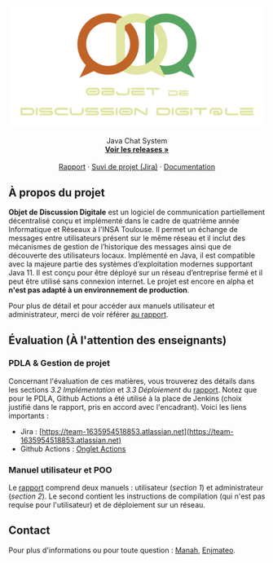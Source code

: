 <br />
<p align="center">
  <a href="https://github.com/Enjmateo/distributed_chat_system">
    <img src="src/main/resources/logo_c.png" alt="Logo" width="500">
  </a>


  <p align="center">
    Java Chat System
    <br />
    <a href="https://github.com/Enjmateo/distributed_chat_system/releases"><strong>Voir les releases »</strong></a>
    <br />
    <br />
    <a href="rapport.pdf">Rapport</a>
    ·
    <a href="https://team-1635954518853.atlassian.net">Suvi de projet (Jira)</a>
    ·
    <a href="documentation.md">Documentation</a>
  </p>


## À propos du projet
**Objet de Discussion Digitale** est un logiciel de communication partiellement décentralisé conçu et implémenté dans le cadre de quatrième année Informatique et Réseaux à l'INSA Toulouse. Il permet un échange de messages entre utilisateurs présent sur le même réseau et il inclut des mécanismes de gestion de l’historique des messages ainsi que de découverte des utilisateurs locaux. Implémenté en Java, il est compatible avec la majeure partie des systèmes d’exploitation modernes supportant Java 11. Il est conçu pour être déployé sur un réseau d’entreprise fermé et il peut être utilisé sans connexion internet. Le projet est encore en alpha et **n'est pas adapté à un environnement de production**.

Pour plus de détail et pour accéder aux manuels utilisateur et administrateur, merci de voir référer [au rapport](rapport.pdf).

## Évaluation (À l'attention des enseignants)
### PDLA & Gestion de projet
Concernant l'évaluation de ces matières, vous trouverez des détails dans les sections *3.2 Implémentation* et *3.3 Déploiement* du [rapport](rapport.pdf). Notez que pour le PDLA, Github Actions a été utilisé à la place de Jenkins (choix justifié dans le rapport, pris en accord avec l'encadrant). Voici les liens importants :
 - Jira : [https://team-1635954518853.atlassian.net](https://team-1635954518853.atlassian.net)
 - Github Actions : [Onglet Actions](https://github.com/Enjmateo/distributed_chat_system/actions)

### Manuel utilisateur et POO
Le [rapport](rapport.pdf) comprend deux manuels : utilisateur (*section 1*) et administrateur (*section 2*). Le second contient les instructions de compilation (qui n'est pas requise pour l'utilisateur) et de déploiement sur un réseau.

## Contact
Pour plus d'informations ou pour toute question : [Manah](https://manah.fr), [Enjmateo](https://github.com/Enjmateo).

